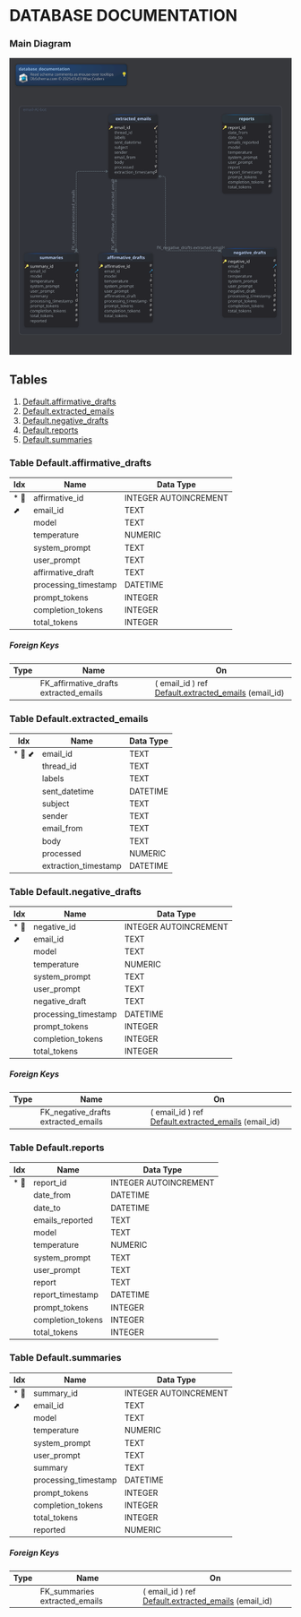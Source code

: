 # DATABASE DOCUMENTATION

### Main Diagram

![img](./MainDiagram.svg)

## Tables

1. [Default.affirmative_drafts](#table%20default.affirmative\_drafts) 
2. [Default.extracted_emails](#table%20default.extracted\_emails) 
3. [Default.negative_drafts](#table%20default.negative\_drafts) 
4. [Default.reports](#table%20default.reports) 
5. [Default.summaries](#table%20default.summaries) 

### Table Default.affirmative_drafts 

|Idx |Name |Data Type |
|---|---|---|
| * &#128273;  | affirmative\_id| INTEGER AUTOINCREMENT |
| &#11016; | email\_id| TEXT  |
|  | model| TEXT  |
|  | temperature| NUMERIC  |
|  | system\_prompt| TEXT  |
|  | user\_prompt| TEXT  |
|  | affirmative\_draft| TEXT  |
|  | processing\_timestamp| DATETIME  |
|  | prompt\_tokens| INTEGER  |
|  | completion\_tokens| INTEGER  |
|  | total\_tokens| INTEGER  |

##### Foreign Keys

|Type |Name |On |
|---|---|---|
|  | FK_affirmative_drafts extracted_emails | ( email\_id ) ref [Default.extracted\_emails](#extracted\_emails) (email\_id) |

### Table Default.extracted_emails 

|Idx |Name |Data Type |
|---|---|---|
| * &#128273;  &#11019; | email\_id| TEXT  |
|  | thread\_id| TEXT  |
|  | labels| TEXT  |
|  | sent\_datetime| DATETIME  |
|  | subject| TEXT  |
|  | sender| TEXT  |
|  | email\_from| TEXT  |
|  | body| TEXT  |
|  | processed| NUMERIC  |
|  | extraction\_timestamp| DATETIME  |

### Table Default.negative_drafts 

|Idx |Name |Data Type |
|---|---|---|
| * &#128273;  | negative\_id| INTEGER AUTOINCREMENT |
| &#11016; | email\_id| TEXT  |
|  | model| TEXT  |
|  | temperature| NUMERIC  |
|  | system\_prompt| TEXT  |
|  | user\_prompt| TEXT  |
|  | negative\_draft| TEXT  |
|  | processing\_timestamp| DATETIME  |
|  | prompt\_tokens| INTEGER  |
|  | completion\_tokens| INTEGER  |
|  | total\_tokens| INTEGER  |

##### Foreign Keys

|Type |Name |On |
|---|---|---|
|  | FK_negative_drafts extracted_emails | ( email\_id ) ref [Default.extracted\_emails](#extracted\_emails) (email\_id) |

### Table Default.reports 

|Idx |Name |Data Type |
|---|---|---|
| * &#128273;  | report\_id| INTEGER AUTOINCREMENT |
|  | date\_from| DATETIME  |
|  | date\_to| DATETIME  |
|  | emails\_reported| TEXT  |
|  | model| TEXT  |
|  | temperature| NUMERIC  |
|  | system\_prompt| TEXT  |
|  | user\_prompt| TEXT  |
|  | report| TEXT  |
|  | report\_timestamp| DATETIME  |
|  | prompt\_tokens| INTEGER  |
|  | completion\_tokens| INTEGER  |
|  | total\_tokens| INTEGER  |

### Table Default.summaries 

|Idx |Name |Data Type |
|---|---|---|
| * &#128273;  | summary\_id| INTEGER AUTOINCREMENT |
| &#11016; | email\_id| TEXT  |
|  | model| TEXT  |
|  | temperature| NUMERIC  |
|  | system\_prompt| TEXT  |
|  | user\_prompt| TEXT  |
|  | summary| TEXT  |
|  | processing\_timestamp| DATETIME  |
|  | prompt\_tokens| INTEGER  |
|  | completion\_tokens| INTEGER  |
|  | total\_tokens| INTEGER  |
|  | reported| NUMERIC  |

##### Foreign Keys

|Type |Name |On |
|---|---|---|
|  | FK_summaries extracted_emails | ( email\_id ) ref [Default.extracted\_emails](#extracted\_emails) (email\_id) |
